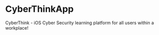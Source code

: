 # CyberThinkApp
CyberThink - iOS Cyber Security learning platform for all users within a workplace! 
